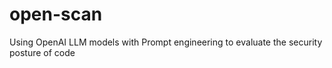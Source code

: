 # open-scan
Using OpenAI LLM models with Prompt engineering to evaluate the security posture of code
